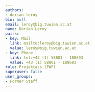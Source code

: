 ```yaml
---
authors:
- dorian-leroy
bio: null
email: leroy@big.tuwien.ac.at
name: Dorian Leroy
pairs:
- key: Mail
  link: mailto:leroy@big.tuwien.ac.at
  value: leroy@big.tuwien.ac.at
- key: Phone
  link: tel:+43 (1) 58801 - 188693
  value: +43 (1) 58801 - 188693
role: Projektass.(FWF)
superuser: false
user_groups:
- Former Staff
---
```

